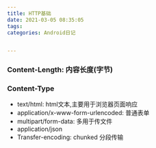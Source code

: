 ```yaml
---
title: HTTP基础
date: 2021-03-05 08:35:05
tags:
categories: Android日记


---
```


### Content-Length: 内容长度(字节)
### Content-Type
 * text/html: html文本,主要用于浏览器页面响应
 * application/x-www-form-urlencoded: 普通表单
 * multipart/form-data: 多用于传文件
 * application/json
 * Transfer-encoding: chunked 分段传输

